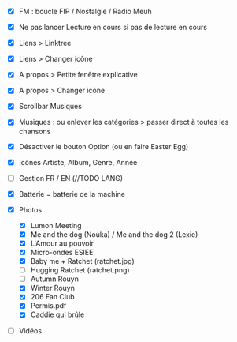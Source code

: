   
- [X] FM : boucle FIP / Nostalgie / Radio Meuh  
- [X] Ne pas lancer Lecture en cours si pas de lecture en cours  
- [X] Liens > Linktree   
- [X] Liens > Changer icône  
- [X] A propos > Petite fenêtre explicative 
- [X] A propos > Changer icône  
  
- [X] Scrollbar Musiques  
  
- [X] Musiques : ou enlever les catégories > passer direct à toutes les chansons
- [X] Désactiver le bouton Option (ou en faire Easter Egg)  
  
- [X] Icônes Artiste, Album, Genre, Année  

- [ ] Gestion FR / EN (//TODO LANG)
  
- [X] Batterie = batterie de la machine  
  
- [X] Photos  
    - [X] Lumon Meeting  
    - [X] Me and the dog (Nouka) / Me and the dog 2 (Lexie)  
    - [X] L'Amour au pouvoir   
    - [X] Micro-ondes ESIEE  
    - [X] Baby me + Ratchet (ratchet.jpg)  
    - [ ] Hugging Ratchet (ratchet.png)  
    - [ ] Autumn Rouyn  
    - [X] Winter Rouyn  
    - [X] 206 Fan Club  
    - [X] Permis.pdf  
    - [X] Caddie qui brûle  
  
- [ ] Vidéos  
